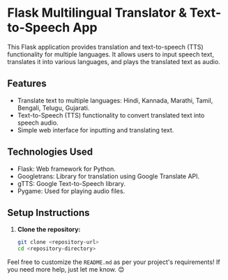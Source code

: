 # Flask Multilingual Translator & Text-to-Speech App

This Flask application provides translation and text-to-speech (TTS) functionality for multiple languages. It allows users to input speech text, translates it into various languages, and plays the translated text as audio.

## Features

- Translate text to multiple languages: Hindi, Kannada, Marathi, Tamil, Bengali, Telugu, Gujarati.
- Text-to-Speech (TTS) functionality to convert translated text into speech audio.
- Simple web interface for inputting and translating text.

## Technologies Used

- Flask: Web framework for Python.
- Googletrans: Library for translation using Google Translate API.
- gTTS: Google Text-to-Speech library.
- Pygame: Used for playing audio files.

## Setup Instructions

1. **Clone the repository:**

   ```bash
   git clone <repository-url>
   cd <repository-directory>


Feel free to customize the `README.md` as per your project's requirements! If you need more help, just let me know. 😊